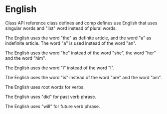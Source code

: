 # English

Class API reference class defines and comp defines use English that uses singular words and "list" word instead of plural words.

The English uses the word "the" as definite article, and the word "a" as indefinite article.
The word "a" is used instead of the word "an".

The English uses the word "he" instead of the word "she", the word "her" and the word "him".

The English uses the word "i" instead of the word "I".

The English uses the word "is" instead of the word "are" and the word "am".

The English uses root words for verbs.

The English uses "did" for past verb phrase.

The English uses "will" for future verb phrase.
